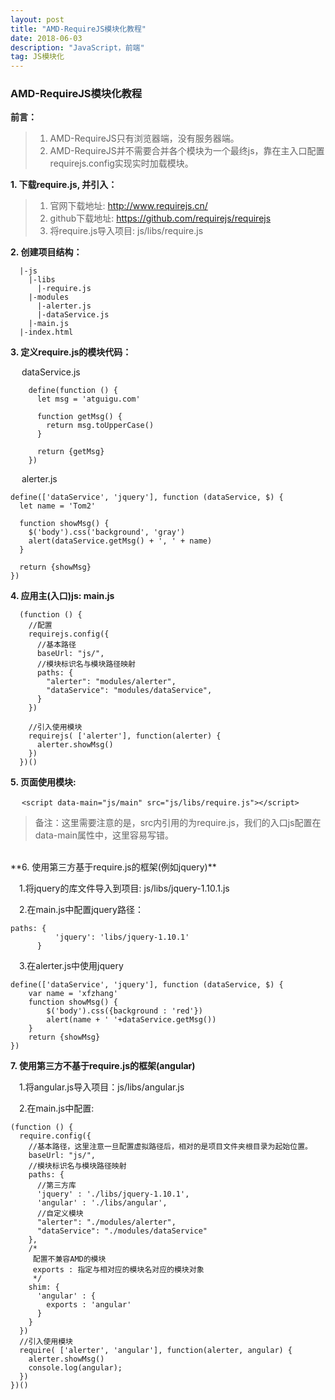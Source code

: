 ```yaml
---
layout: post
title: "AMD-RequireJS模块化教程"
date: 2018-06-03
description: "JavaScript，前端"
tag: JS模块化 
--- 
```


### **AMD-RequireJS模块化教程**
**前言：**

> 1. AMD-RequireJS只有浏览器端，没有服务器端。
> 2. AMD-RequireJS并不需要合并各个模块为一个最终js，靠在主入口配置requirejs.config实现实时加载模块。

**1. 下载require.js, 并引入：**

> 1. 官网下载地址: http://www.requirejs.cn/  
> 2. github下载地址: https://github.com/requirejs/requirejs 
> 3. 将require.js导入项目: js/libs/require.js
 
**2. 创建项目结构：**

	  |-js
	    |-libs
	      |-require.js
	    |-modules
	      |-alerter.js
	      |-dataService.js
	    |-main.js
	  |-index.html

**3. 定义require.js的模块代码：**

&emsp; dataService.js

	    define(function () {
	      let msg = 'atguigu.com'
	    
	      function getMsg() {
	        return msg.toUpperCase()
	      }
	    
	      return {getMsg}
	    })

&emsp; alerter.js

    define(['dataService', 'jquery'], function (dataService, $) {
      let name = 'Tom2'
    
      function showMsg() {
        $('body').css('background', 'gray')
        alert(dataService.getMsg() + ', ' + name)
      }
    
      return {showMsg}
    })

**4. 应用主(入口)js: main.js**
 
	  (function () {
	    //配置
	    requirejs.config({
	      //基本路径
	      baseUrl: "js/",
	      //模块标识名与模块路径映射
	      paths: {
	        "alerter": "modules/alerter",
	        "dataService": "modules/dataService",
	      }
	    })
	    
	    //引入使用模块
	    requirejs( ['alerter'], function(alerter) {
	      alerter.showMsg()
	    })
	  })()
  
        
**5. 页面使用模块:**

&emsp; ```<script data-main="js/main" src="js/libs/require.js"></script>```

> 备注：这里需要注意的是，src内引用的为require.js，我们的入口js配置在data-main属性中，这里容易写错。

<br>
**6. 使用第三方基于require.js的框架(例如jquery)**

&emsp;1.将jquery的库文件导入到项目: js/libs/jquery-1.10.1.js

&emsp;2.在main.js中配置jquery路径：

    
    paths: {
              'jquery': 'libs/jquery-1.10.1'
          }
    
&emsp;3.在alerter.js中使用jquery
    
    define(['dataService', 'jquery'], function (dataService, $) {
        var name = 'xfzhang'
        function showMsg() {
            $('body').css({background : 'red'})
            alert(name + ' '+dataService.getMsg())
        }
        return {showMsg}
    })
    


**7. 使用第三方不基于require.js的框架(angular)**

&emsp;1.将angular.js导入项目：js/libs/angular.js

&emsp;2.在main.js中配置:
    
    (function () {
      require.config({
        //基本路径，这里注意一旦配置虚拟路径后，相对的是项目文件夹根目录为起始位置。
        baseUrl: "js/",
        //模块标识名与模块路径映射
        paths: {
          //第三方库
          'jquery' : './libs/jquery-1.10.1',
          'angular' : './libs/angular',
          //自定义模块
          "alerter": "./modules/alerter",
          "dataService": "./modules/dataService"
        },
        /*
         配置不兼容AMD的模块
         exports : 指定与相对应的模块名对应的模块对象
         */
        shim: {
          'angular' : {
            exports : 'angular'
          }
        }
      })
      //引入使用模块
      require( ['alerter', 'angular'], function(alerter, angular) {
        alerter.showMsg()
        console.log(angular);
      })
    })()
 